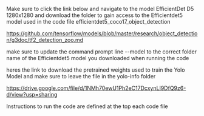 
Make sure to
click the link below and navigate to the model EfficientDet D5 1280x1280 and download the folder to gain access to the Efficientdet5 model used in the code
file efficientdet5_coco17_object_detection

https://github.com/tensorflow/models/blob/master/research/object_detection/g3doc/tf2_detection_zoo.md

make sure to update the command prompt line --model to the correct folder name of the Efficientdet5 model you downloaded when running the code






heres the link to download the pretrained weights used to train the Yolo Model and make sure to leave the file in the yolo-info folder

https://drive.google.com/file/d/1NMh70ewU1Ph2eC17DcxynLI9DfQ9z6-d/view?usp=sharing






Instructions to run the code are defined at the top each code file






